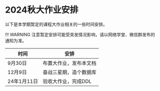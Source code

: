 # 2024秋大作业安排

以下是本学期暂定的课程大作业相关的一些时间安排。

!!! WARNING
    注意暂定安排可能受突发情况影响，请以网络学堂、微信群发布的通知为准。

|时间|安排|
|---|---|
|9月30日|布置大作业，发布本文档|
|12月9日|奋战三星期，造个数据库|
|24年1月11日|验收大作业，完成DDL|
